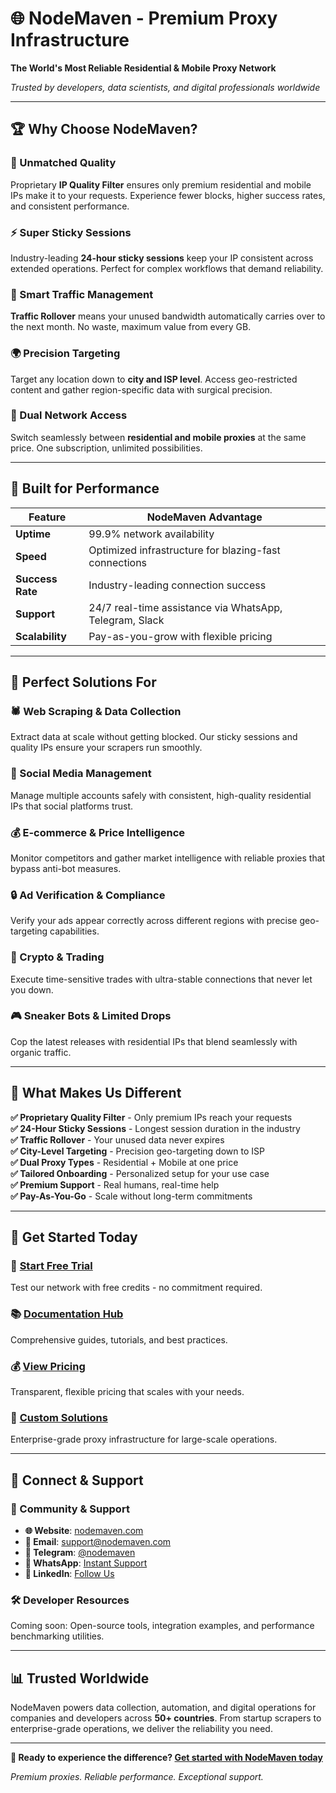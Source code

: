 # 🌐 NodeMaven - Premium Proxy Infrastructure

**The World's Most Reliable Residential & Mobile Proxy Network**

*Trusted by developers, data scientists, and digital professionals worldwide*

---

## 🏆 Why Choose NodeMaven?

### **🎯 Unmatched Quality**
Proprietary **IP Quality Filter** ensures only premium residential and mobile IPs make it to your requests. Experience fewer blocks, higher success rates, and consistent performance.

### **⚡ Super Sticky Sessions**
Industry-leading **24-hour sticky sessions** keep your IP consistent across extended operations. Perfect for complex workflows that demand reliability.

### **💎 Smart Traffic Management**
**Traffic Rollover** means your unused bandwidth automatically carries over to the next month. No waste, maximum value from every GB.

### **🌍 Precision Targeting**
Target any location down to **city and ISP level**. Access geo-restricted content and gather region-specific data with surgical precision.

### **🔄 Dual Network Access**
Switch seamlessly between **residential and mobile proxies** at the same price. One subscription, unlimited possibilities.

---

## 🚀 Built for Performance

| Feature | NodeMaven Advantage |
|---------|-------------------|
| **Uptime** | 99.9% network availability |
| **Speed** | Optimized infrastructure for blazing-fast connections |
| **Success Rate** | Industry-leading connection success |
| **Support** | 24/7 real-time assistance via WhatsApp, Telegram, Slack |
| **Scalability** | Pay-as-you-grow with flexible pricing |

---

## 🎯 Perfect Solutions For

### **🕷️ Web Scraping & Data Collection**
Extract data at scale without getting blocked. Our sticky sessions and quality IPs ensure your scrapers run smoothly.

### **📱 Social Media Management**
Manage multiple accounts safely with consistent, high-quality residential IPs that social platforms trust.

### **💰 E-commerce & Price Intelligence**
Monitor competitors and gather market intelligence with reliable proxies that bypass anti-bot measures.

### **🔒 Ad Verification & Compliance**
Verify your ads appear correctly across different regions with precise geo-targeting capabilities.

### **💎 Crypto & Trading**
Execute time-sensitive trades with ultra-stable connections that never let you down.

### **🎮 Sneaker Bots & Limited Drops**
Cop the latest releases with residential IPs that blend seamlessly with organic traffic.

---

## 🌟 What Makes Us Different

**✅ Proprietary Quality Filter** - Only premium IPs reach your requests  
**✅ 24-Hour Sticky Sessions** - Longest session duration in the industry  
**✅ Traffic Rollover** - Your unused data never expires  
**✅ City-Level Targeting** - Precision geo-targeting down to ISP  
**✅ Dual Proxy Types** - Residential + Mobile at one price  
**✅ Tailored Onboarding** - Personalized setup for your use case  
**✅ Premium Support** - Real humans, real-time help  
**✅ Pay-As-You-Go** - Scale without long-term commitments  

---

## 🔗 Get Started Today

### **🚀 [Start Free Trial](https://nodemaven.com/trial/?utm_source=github&utm_medium=github_post&utm_campaign=developer_outreach&utm_content=profile_readme)**
Test our network with free credits - no commitment required.

### **📚 [Documentation Hub](https://docs.nodemaven.com/?utm_source=github&utm_medium=github_post&utm_campaign=developer_outreach&utm_content=profile_readme)**
Comprehensive guides, tutorials, and best practices.

### **💰 [View Pricing](https://nodemaven.com/pricing/?utm_source=github&utm_medium=github_post&utm_campaign=developer_outreach&utm_content=profile_readme)**
Transparent, flexible pricing that scales with your needs.

### **🎯 [Custom Solutions](https://nodemaven.com/enterprise/?utm_source=github&utm_medium=github_post&utm_campaign=developer_outreach&utm_content=profile_readme)**
Enterprise-grade proxy infrastructure for large-scale operations.

---

## 🤝 Connect & Support

### **💬 Community & Support**
- **🌐 Website**: [nodemaven.com](https://nodemaven.com/?utm_source=github&utm_medium=github_post&utm_campaign=developer_outreach&utm_content=profile_readme)
- **📧 Email**: support@nodemaven.com
- **💬 Telegram**: [@nodemaven](https://t.me/nodemaven/?utm_source=github&utm_medium=github_post&utm_campaign=developer_outreach&utm_content=profile_readme)
- **📱 WhatsApp**: [Instant Support](https://wa.me/nodemaven/?utm_source=github&utm_medium=github_post&utm_campaign=developer_outreach&utm_content=profile_readme)
- **💼 LinkedIn**: [Follow Us](https://linkedin.com/company/nodemaven/?utm_source=github&utm_medium=github_post&utm_campaign=developer_outreach&utm_content=profile_readme)

### **🛠️ Developer Resources**
Coming soon: Open-source tools, integration examples, and performance benchmarking utilities.

---

## 📊 Trusted Worldwide

NodeMaven powers data collection, automation, and digital operations for companies and developers across **50+ countries**. From startup scrapers to enterprise-grade operations, we deliver the reliability you need.

---

**🚀 Ready to experience the difference? [Get started with NodeMaven today](https://nodemaven.com/register/?utm_source=github&utm_medium=github_post&utm_campaign=developer_outreach&utm_content=profile_readme)**

*Premium proxies. Reliable performance. Exceptional support.*
